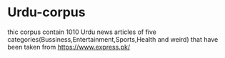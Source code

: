# Urdu-corpus
thic corpus contain 1010 Urdu news articles of five categories(Bussiness,Entertainment,Sports,Health and weird) that have been taken from https://www.express.pk/
